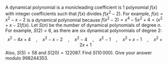 A dynamical polynomial is a monicleading coefficient is $1$ polynomial $f(x)$ with integer coefficients such that $f(x)$ divides $f(x^2-2)$.
For example, $f(x) = x^2 - x - 2$ is a dynamical polynomial because $f(x^2-2) = x^4-5x^2+4 = (x^2 + x -2)f(x)$.
Let $S(n)$ be the number of dynamical polynomials of degree $n$.
For example, $S(2)=6$, as there are six dynamical polynomials of degree $2$:
$$ x^2-4x+4 \quad,\quad x^2-x-2 \quad,\quad x^2-4 \quad,\quad x^2-1 \quad,\quad x^2+x-1 \quad,\quad x^2+2x+1 $$
Also, $S(5)=58$ and $S(20)=122087$.
Find $S(10\,000)$. Give your answer modulo $998244353$.